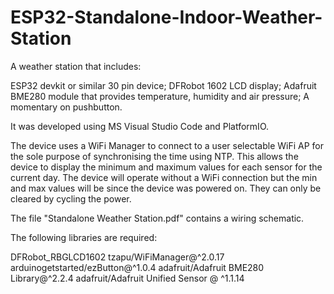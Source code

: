 # ESP32-Standalone-Indoor-Weather-Station

A weather station that includes:

ESP32 devkit or similar 30 pin device;
DFRobot 1602 LCD display;
Adafruit BME280 module that provides temperature, humidity and air pressure;
A momentary on pushbutton.

It was developed using MS Visual Studio Code and PlatformIO.

The device uses a WiFi Manager to connect to a user selectable WiFi AP for the sole purpose of synchronising the time using NTP. This allows the device to display the minimum and maximum values for each sensor for the current day. The device will operate without a WiFi connection but the min and max values will be since the device was powered on. They can only be cleared by cycling the power.

The file "Standalone Weather Station.pdf" contains a wiring schematic.

The following libraries are required:

DFRobot_RBGLCD1602
tzapu/WiFiManager@^2.0.17
arduinogetstarted/ezButton@^1.0.4
adafruit/Adafruit BME280 Library@^2.2.4
adafruit/Adafruit Unified Sensor @ ^1.1.14
